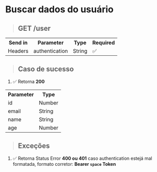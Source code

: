 # Buscar dados do usuário

> ## GET **/user**

<table>
  <tr>
    <th>Send in</th>
    <th>Parameter</th>
    <th>Type</th>
    <th>Required</th>
  </tr>
  <tr>
   <td>Headers</td>
   <td>authentication</td>
    <td>String</td>
    <td>✅</td>
  </tr>
</table>

> ## Caso de sucesso

1.  ✅ Retorna **200**

<table>
  <tr>
    <th>Parameter</th>
    <th>Type</th>
  </tr>
  <tr>
    <td>id</td>
    <td>Number</td>
  </tr>
  <tr>
    <td>email</td>
    <td>String</td>
  </tr>
  <tr>
    <td>name</td>
    <td>String</td>
  </tr>
  <tr>
    <td>age</td>
    <td>Number</td>
  </tr>
</table>

> ## Exceções

1. ✅ Retorna Status Error **400 ou 401** caso authentication estejá mal formatada, formato corretor: **Bearer `space` Token**
